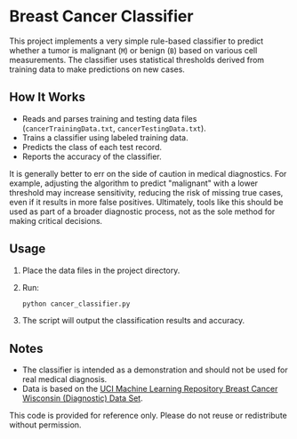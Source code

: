 # Breast Cancer Classifier

This project implements a very simple rule-based classifier to predict whether a tumor is malignant (`M`) or benign (`B`) based on various cell measurements. The classifier uses statistical thresholds derived from training data to make predictions on new cases.

## How It Works

- Reads and parses training and testing data files (`cancerTrainingData.txt`, `cancerTestingData.txt`).
- Trains a classifier using labeled training data.
- Predicts the class of each test record.
- Reports the accuracy of the classifier.

It is generally better to err on the side of caution in medical diagnostics. For example, adjusting the algorithm to predict "malignant" with a lower threshold may increase sensitivity, reducing the risk of missing true cases, even if it results in more false positives. Ultimately, tools like this should be used as part of a broader diagnostic process, not as the sole method for making critical decisions.

## Usage

1. Place the data files in the project directory.
2. Run:

   ```bash
   python cancer_classifier.py
   ```

3. The script will output the classification results and accuracy.

## Notes

- The classifier is intended as a demonstration and should not be used for real medical diagnosis.
- Data is based on the [UCI Machine Learning Repository Breast Cancer Wisconsin (Diagnostic) Data Set](https://archive.ics.uci.edu/ml/datasets/Breast+Cancer+Wisconsin+%28Diagnostic%29).

This code is provided for reference only. Please do not reuse or redistribute without permission.
